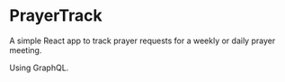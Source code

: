 # PrayerTrack

A simple React app to track prayer requests for a weekly or daily prayer meeting.

Using GraphQL.
